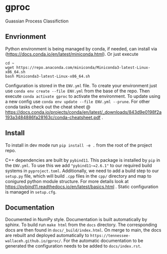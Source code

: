 # gproc
Guassian Process Classifiction

## Envrionment
Python environment is being managed by conda, if needed, can install via (https://docs.conda.io/en/latest/miniconda.html).
Or just execute 
```
cd ~
wget https://repo.anaconda.com/miniconda/Miniconda3-latest-Linux-x86_64.sh
bash Miniconda3-latest-Linux-x86_64.sh
```
Configuration is stored in the `ENV.yml` file.
To create your environment just use `conda env create --file ENV.yml` from the base of the repo.
Then execute `conda activate gproc` to activate the environment.
To update using a new config use `conda env update --file ENV.yml --prune`.
For other conda tasks check out the cheat sheet @ https://docs.conda.io/projects/conda/en/latest/_downloads/843d9e0198f2a193a3484886fa28163c/conda-cheatsheet.pdf .

## Install
To install in dev mode run `pip install -e .` from the root of the project repo.

C++ dependencies are built by `pybind11`.
This package is installed by `pip` in the `ENV.yml`.
To use this we add `"pybind11~=2.6.1"` to our required build systems in `pyproject.toml`.
Additionally, we need to add a build step to our `setup.py` file, which will build `.cpp` files in the `cpp/` directory and map to conigured python module structure.
For more details look at https://pybind11.readthedocs.io/en/latest/basics.html .
Static configuration is managed in `setup.cfg`.

## Documentation

Documented in NumPy style.
Documentation is built automatically by sphinx.
To build run `make html` from the `docs` directory.
The corresponding docs are then found in `docs/_build/index.html`.
On merge to main, the docs are rebuilt and deployed automatically to `https://tennessee-wallaceh.github.io/gproc/`.
For the automatic documentation to be generated the configuration needs to be added to `docs/index.rst`.